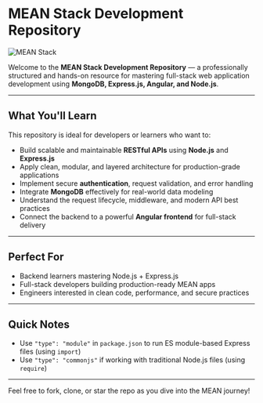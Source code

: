 # MEAN Stack Development Repository

![MEAN Stack](https://enginyre.com/wp-content/uploads/2021/10/meanstack.png)

Welcome to the **MEAN Stack Development Repository** — a professionally structured and hands-on resource for mastering full-stack web application development using **MongoDB, Express.js, Angular, and Node.js**.

---

## What You'll Learn

This repository is ideal for developers or learners who want to:

-  Build scalable and maintainable **RESTful APIs** using **Node.js** and **Express.js**
-  Apply clean, modular, and layered architecture for production-grade applications
-  Implement secure **authentication**, request validation, and error handling
-  Integrate **MongoDB** effectively for real-world data modeling
-  Understand the request lifecycle, middleware, and modern API best practices
-  Connect the backend to a powerful **Angular frontend** for full-stack delivery

---

## Perfect For

- Backend learners mastering Node.js + Express.js
- Full-stack developers building production-ready MEAN apps
- Engineers interested in clean code, performance, and secure practices

---

## Quick Notes

- Use `"type": "module"` in `package.json` to run ES module-based Express files (using `import`)
- Use `"type": "commonjs"` if working with traditional Node.js files (using `require`)

---

Feel free to fork, clone, or star the repo as you dive into the MEAN journey!
